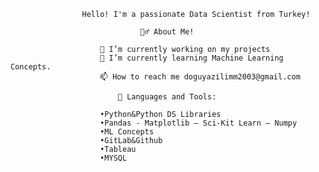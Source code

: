 								
					Hello! I'm a passionate Data Scientist from Turkey!
												
							     🙋‍♂️ About Me!

						🔭 I’m currently working on my projects
						🌱 I’m currently learning Machine Learning Concepts.
						📫 How to reach me doguyazilimm2003@gmail.com
						
							🚀 Languages and Tools:
							
						•Python&Python DS Libraries
						•Pandas - Matplotlib – Sci-Kit Learn – Numpy  
						•ML Concepts
						•GitLab&Github
						•Tableau
						•MYSQL
						



